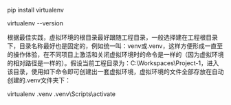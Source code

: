 pip install virtualenv

virtualenv --version

根据最佳实践，虚拟环境的根目录最好跟随工程目录，一般选择建在工程根目录下，目录名称最好也是固定的，例如统一叫：venv或.venv，这样方便形成一直至的操作体验，在不同项目上激活和关闭虚拟环境时的命令是一样的（因为虚拟环境的相对路径是一样的）。假设当前工程目录为：C:\Workspaces\Project-1，进入该目录，使用如下命令即可创建出一套虚拟环境，虚拟环境的文件全部存放在自动创建的.venv文件夹下：

virtualenv .venv
.venv\Scripts\activate

